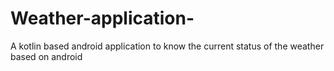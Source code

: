 # Weather-application-
A kotlin based android application to know the current status of the weather based on android
